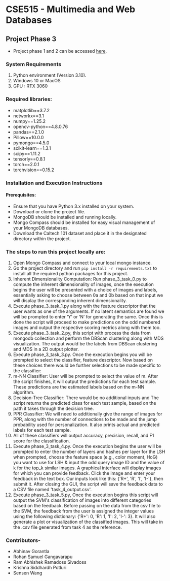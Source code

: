 # CSE515 - Multimedia and Web Databases

## Project Phase 3
- Project phase 1 and 2 can be accessed <a href="https://github.com/AbhinavGor/Multimodal-Image-Retrieval-System---Phase-1">here</a>.
### System Requirements
1. Python environment (Version 3.10).
2. Windows 10 or MacOS
3. GPU : RTX 3060

### Required libraries:
- matplotlib==3.7.2
- networkx==3.1
- numpy==1.25.2
- opencv-python==4.8.0.76
- pandas==2.1.0
- Pillow==10.0.0
- pymongo==4.5.0
- scikit-learn==1.3.1
- scipy==1.11.2
- tensorly==0.8.1
- torch==2.0.1
- torchvision==0.15.2

### Installation and Execution Instructions

#### Prerequisites:
- Ensure that you have Python 3.x installed on your system.
- Download or clone the project file.
- MongoDB should be installed and running locally.
- Mongo Compass should be installed for easy visual management of your MongoDB databases.
- Download the Caltech 101 dataset and place it in the designated directory within the project.

### The steps to run this project locally are:
1. Open Mongo Compass and connect to your local mongo instance.
2. Go the project directory and run ```pip install -r requirements.txt``` to install all the required python packages for this project.
3. Inherent Dimensionality Computation: Run phase_3_task_0.py to compute the inherent dimensionality of images, once the execution begins the user will be presented with a choice of images and labels, essentially asking to choose between 0a and 0b based on that input we will display the corresponding inherent dimensionality.
4. Execute phase_3_task_1.py along with the feature descriptor that the user wants as one of the arguments. If no latent semantics are found we will be prompted to enter ‘Y’ or ‘N’ for generating the same. Once this is done the script will proceed to make predictions on the odd numbered images and output the respective scoring metrics along with them too.
5. Execute phase_3_task_2.py, this script with process the data from mongodb collection and perform the DBScan clustering along with MDS visualization. The output would be the labels from DBScan clustering and MDS in a 2D output plotter.
6. Execute phase_3_task_3.py. Once the execution begins you will be prompted to select the classifier, feature descriptor. Now based on these choices there would be further selections to be made specific to the classifier:
7. m-NN Classifier: User will be prompted to select the value of m. After the script finishes, it will output the predictions for each test sample. These predictions are the estimated labels based on the m-NN algorithm.
7. Decision-Tree Classifier: There would be no additional inputs and The script returns the predicted class for each test sample, based on the path it takes through the decision tree.
8. PPR Classifier: We will need to additionally give the range of images for PPR, along with the number of connections to be made and the jump probability used for personalization. It also prints actual and predicted labels for each test sample.
9. All of these classifiers will output accuracy, precision, recall, and F1 score for the classification. 
10. Execute phase_3_task_4.py. Once the execution begins the user will be prompted to enter the number of layers and hashes per layer for the LSH when prompted, choose the feature space (e.g., color moment, HoG) you want to use for LSH & input the odd query image ID and the value of k for the top_k similar images. A graphical interface will display images for which you can provide feedback. Click the image and enter your feedback in the text box. Our inputs look like this: {'R+', 'R', 'I', 'I-'}, then submit it. After closing the GUI, the script will save the feedback data to a CSV file named 'task_4_output.csv'.
11. Execute phase_3_task_5.py, Once the execution begins this script will output the SVM's classification of images into different categories based on the feedback. Before passing on the data from the csv file to the SVM, the feedback from the user is assigned the integer values using the following dictionary: {'R+': 0, 'R': 1, 'I': 2, 'I-': 3}. It will also generate a plot or visualization of the classified images. This will take in the .csv file generated from task 4 as the reference.
 
### Contributors-
- Abhinav Gorantla
- Rohan Samuel Gangavarapu
- Ram Abhishek Ramadoss Sivadoss
- Krishna Siddhardh Potluri
- Sensen Wang
